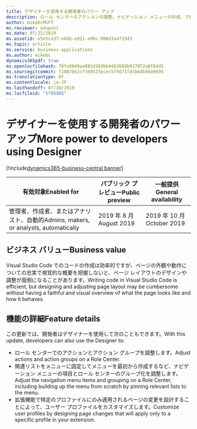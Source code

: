 ```yaml
---
title: デザイナーを使用する開発者のパワー アップ
description: ロール センターのアクションの調整、ナビゲーション メニューの作成、プロファイルのカスタマイズにより、デザイナーの機能を強化します。
author: mikebcMSFT
ms.reviewer: edupont
ms.date: 07/22/2019
ms.assetid: e5e5ca37-e66b-e911-a98c-000d3a4f3343
ms.topic: article
ms.service: business-applications
ms.author: mikebc
dynamics365pdf: true
ms.openlocfilehash: 78fe8049aa982d389bb4482689b017072a0f64d5
ms.sourcegitcommit: f28876e2cf349523ecec57dd71f4cb6db56e6695
ms.translationtype: HT
ms.contentlocale: ja-JP
ms.lasthandoff: 07/30/2019
ms.locfileid: "1795485"
---
```

# <a name="more-power-to-developers-using-designer"></a><span data-ttu-id="0a109-103">デザイナーを使用する開発者のパワー アップ</span><span class="sxs-lookup"><span data-stu-id="0a109-103">More power to developers using Designer</span></span>
[!include[dynamics365-business-central banner](../includes/dynamics365-business-central.md)]

| <span data-ttu-id="0a109-104">有効対象</span><span class="sxs-lookup"><span data-stu-id="0a109-104">Enabled for</span></span>    |  <span data-ttu-id="0a109-105">パブリック プレビュー</span><span class="sxs-lookup"><span data-stu-id="0a109-105">Public preview</span></span> | <span data-ttu-id="0a109-106">一般提供</span><span class="sxs-lookup"><span data-stu-id="0a109-106">General availability</span></span> | 
| ---------- | ---------- |---------- |
|<span data-ttu-id="0a109-107">管理者、作成者、またはアナリスト、自動的</span><span class="sxs-lookup"><span data-stu-id="0a109-107">Admins, makers, or analysts, automatically</span></span>|<span data-ttu-id="0a109-108">2019 年 8 月</span><span class="sxs-lookup"><span data-stu-id="0a109-108">August 2019</span></span>| <span data-ttu-id="0a109-109">2019 年 10 月</span><span class="sxs-lookup"><span data-stu-id="0a109-109">October 2019</span></span>|


## <a name="business-value"></a><span data-ttu-id="0a109-110">ビジネス バリュー</span><span class="sxs-lookup"><span data-stu-id="0a109-110">Business value</span></span>
<!-- bv start -->
<span data-ttu-id="0a109-111">Visual Studio Code でのコードの作成は効率的ですが、ページの外観や動作についての忠実で視覚的な概要を把握しないと、ページ レイアウトのデザインや調整が面倒になることがあります。</span><span class="sxs-lookup"><span data-stu-id="0a109-111">Writing code in Visual Studio Code is efficient, but designing and adjusting page layout may be cumbersome without having a faithful and visual overview of what the page looks like and how it behaves.</span></span>
<!-- bv end -->



## <a name="feature-details"></a><span data-ttu-id="0a109-112">機能の詳細</span><span class="sxs-lookup"><span data-stu-id="0a109-112">Feature details</span></span>
<!--feature detail start -->
<span data-ttu-id="0a109-113">この更新では、開発者はデザイナーを使用して次のこともできます。</span><span class="sxs-lookup"><span data-stu-id="0a109-113">With this update, developers can also use the Designer to:</span></span>

 - <span data-ttu-id="0a109-114">ロール センターでのアクションとアクション グループを調整します。</span><span class="sxs-lookup"><span data-stu-id="0a109-114">Adjust actions and action groups on a Role Center.</span></span>
 - <span data-ttu-id="0a109-115">関連リストをメニューに固定してメニューを最初から作成するなど、ナビゲーション メニューの項目とロール センターのグループ化を調整します。</span><span class="sxs-lookup"><span data-stu-id="0a109-115">Adjust the navigation menu items and grouping on a Role Center, including building up the menu from scratch by pinning relevant lists to the menu.</span></span>
 - <span data-ttu-id="0a109-116">拡張機能で特定のプロファイルにのみ適用されるページの変更を設計することによって、ユーザー プロファイルをカスタマイズします。</span><span class="sxs-lookup"><span data-stu-id="0a109-116">Customize user profiles by designing page changes that will apply only to a specific profile in your extension.</span></span>
<!--feature detail end -->











